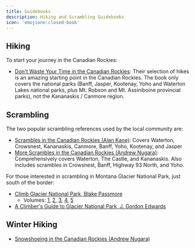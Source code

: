 ```yaml
---
title: Guidebooks
description: Hiking and Scrambling Guidebooks
icon: 'emojione:closed-book'
---
```


## Hiking

To start your journey in the Canadian Rockies:
- [Don't Waste Your Time in the Canadian Rockies](https://www.mec.ca/en/product/5041-091/don%27t-waste-your-time-in-the-canadian-rockies): Their selection of hikes is an amazing starting point in the Canadian Rockies.
  The book only covers the national parks (Banff, Jasper, Kootenay, Yoho and Waterton Lakes national parks, plus Mt. Robson and Mt. Assiniboine provincial parks), not the Kananaskis / Canmore region.

## Scrambling

The two popular scrambling references used by the local community are:
- [Scrambles in the Canadian Rockies (Alan Kane)](https://a.co/d/04zppz97): Covers Waterton, Crowsnest, Kananaskis, Canmore, Banff, Yoho, Kootenay, and Jasper
- [More Scrambles in the Canadian Rockies (Andrew Nugara)](https://a.co/d/0i6t2ZM8): Comprehensively covers Waterton, The Castle, and Kananaskis. Also includes scrambles in Crowsnest, Banff, Highway 93 North, and Yoho.

For those interested in scrambling in Montana Glacier National Park, just south of the border:
- [Climb Glacier National Park, Blake Passmore](https://www.amazon.ca/Climb-Glacier-National-Park-Garden-ebook/dp/B0FGQWQ9NR)
  - Volumes: [1](https://www.amazon.ca/Climb-Glacier-National-Park-Garden-ebook/dp/B0FGQWQ9NR), [2](https://www.amazon.ca/Climb-Glacier-National-Park-Firebrand-ebook/dp/B0FGSD3WFL), [3](https://www.amazon.ca/Climb-Glacier-National-Park-Northern-ebook/dp/B0FGST3H8M), [4](https://www.amazon.ca/Climb-Glacier-National-Park-Valley-ebook/dp/B0FGL28GB5), [5](https://www.amazon.ca/Climb-Glacier-National-Park-Marias-ebook/dp/B0FGKVQ4R3)
- [A Climber's Guide to Glacier National Park,  J. Gordon Edwards](https://www.amazon.ca/Climbers-Guide-Glacier-National-Park/dp/1940322200)

## Winter Hiking

- [Snowshoeing in the Canadian Rockies (Andrew Nugara)](https://a.co/d/gD40KlC)